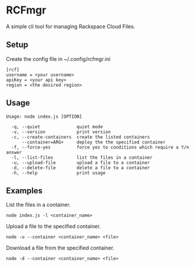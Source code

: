 RCFmgr
==========

A simple cli tool for managing Rackspace Cloud Files.

Setup
-----

Create the config file in ~/.config/rcfmgr.ini

    [rcf]
    username = <your username>
    apiKey = <your api key>
    region = <the desired region>

Usage
--------------------

    Usage: node index.js [OPTION]

      -q, --quiet              quiet mode
      -v, --version            print version
      -c, --create-containers  create the listed containers
          --container=ARG+     deploy the the specified container
      -f, --force-yes          force yes to conditions which require a Y/n answer
      -l, --list-files         list the files in a container
      -u, --upload-file        upload a file to a container
      -d, --delete-file        delete a file to a container
      -h, --help               print usage


Examples
----------

List the files in a container.

    node index.js -l <container_name>

Upload a file to the specified container.

    node -u --container <container_name> <file>

Download a file from the specified container.

    node -d --container <container_name> <file>

